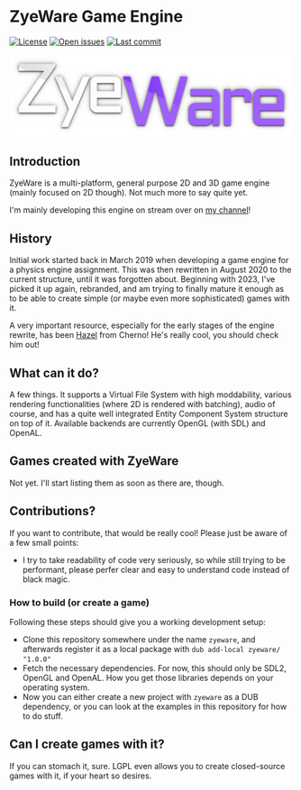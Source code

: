 # ZyeWare Game Engine
[![License](https://img.shields.io/github/license/zyebytevt/zyeware?style=plastic)](https://github.com/zyebytevt/zyeware/blob/main/LICENSE.txt) [![Open issues](https://img.shields.io/github/issues/zyebytevt/zyeware?style=plastic)](https://github.com/zyebytevt/zyeware/issues) [![Last commit](https://img.shields.io/github/last-commit/zyebytevt/zyeware?style=plastic)](https://github.com/zyebytevt/zyeware/commits/main)

<p align="center">
    <img src="res/core-package/textures/engine-logo.png" width="600" alt="ZyeWare Logo">
</p>

## Introduction

ZyeWare is a multi-platform, general purpose 2D and 3D game engine (mainly focused on 2D though). Not much more to say quite yet.

I'm mainly developing this engine on stream over on [my channel](https://twitch.tv/zyebytevt)!

## History

Initial work started back in March 2019 when developing a game engine for a physics engine assignment. This was then rewritten in August 2020 to the current structure, until it was forgotten about. Beginning with 2023, I've picked it up again, rebranded, and am trying to finally mature it enough as to be able to create simple (or maybe even more sophisticated) games with it.

A very important resource, especially for the early stages of the engine rewrite, has been [Hazel](https://github.com/TheCherno/Hazel) from Cherno! He's really cool, you should check him out!

## What can it do?

A few things. It supports a Virtual File System with high moddability, various rendering functionalities (where 2D is rendered with batching), audio of course, and has a quite well integrated Entity Component System structure on top of it. Available backends are currently OpenGL (with SDL) and OpenAL.

## Games created with ZyeWare

Not yet. I'll start listing them as soon as there are, though.

## Contributions?

If you want to contribute, that would be really cool! Please just be aware of a few small points:

- I try to take readability of code very seriously, so while still trying to be performant, please perfer clear and easy to understand code instead of black magic.

### How to build (or create a game)

Following these steps should give you a working development setup:

- Clone this repository somewhere under the name `zyeware`, and afterwards register it as a local package with `dub add-local zyeware/ "1.0.0"`
- Fetch the necessary dependencies. For now, this should only be SDL2, OpenGL and OpenAL. How you get those libraries depends on your operating system.
- Now you can either create a new project with `zyeware` as a DUB dependency, or you can look at the examples in this repository for how to do stuff.

## Can I create games with it?

If you can stomach it, sure. LGPL even allows you to create closed-source games with it, if your heart so desires.